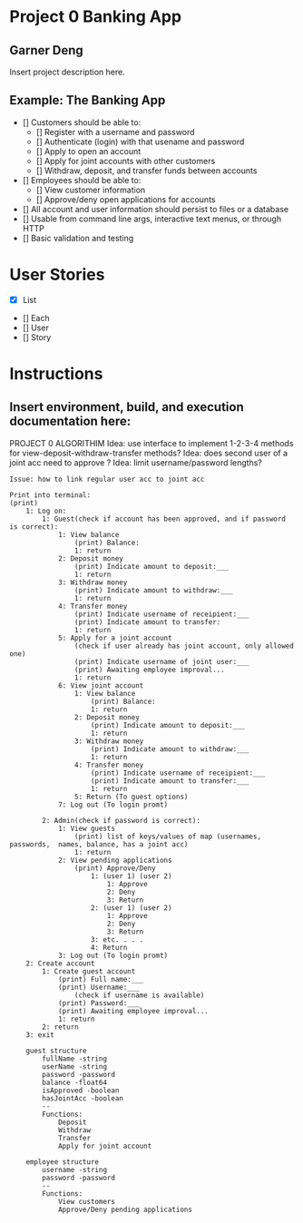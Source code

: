 # Project 0 Banking App
## Garner Deng
Insert project description here.

## Example: The Banking App
- [] Customers should be able to:
    - [] Register with a username and password
    - [] Authenticate (login) with that usename and password
    - [] Apply to open an account
    - [] Apply for joint accounts with other customers
    - [] Withdraw, deposit, and transfer funds between accounts
- [] Employees should be able to:
    - [] View customer information
    - [] Approve/deny open applications for accounts
- [] All account and user information should persist to files or a database
- [] Usable from command line args, interactive text menus, or through HTTP
- [] Basic validation and testing

# User Stories
- [x] List
- [] Each
- [] User
- [] Story

# Instructions
## Insert environment, build, and execution documentation here:
PROJECT 0 ALGORITHIM
    Idea: use interface to implement 1-2-3-4 methods for view-deposit-withdraw-transfer methods?
    Idea: does second user of a joint acc need to approve ? 
    Idea: limit username/password lengths?

    Issue: how to link regular user acc to joint acc

	Print into terminal: 
    (print)
		1: Log on:
			1: Guest(check if account has been approved, and if password is correct):
                1: View balance
                    (print) Balance:
                    1: return
				2: Deposit money
                    (print) Indicate amount to deposit:___
                    1: return
				3: Withdraw money
                    (print) Indicate amount to withdraw:___
                    1: return
				4: Transfer money
                    (print) Indicate username of receipient:___
                    (print) Indicate amount to transfer:
                    1: return
				5: Apply for a joint account
                    (check if user already has joint account, only allowed one)
                    (print) Indicate username of joint user:___
                    (print) Awaiting employee improval...
                    1: return
                6: View joint account
                    1: View balance
                        (print) Balance:
                        1: return
				    2: Deposit money
                        (print) Indicate amount to deposit:___
                        1: return
				    3: Withdraw money
                        (print) Indicate amount to withdraw:___
                        1: return
				    4: Transfer money
                        (print) Indicate username of receipient:___
                        (print) Indicate amount to transfer:___
                        1: return
                    5: Return (To guest options)
                7: Log out (To login promt)

			2: Admin(check if password is correct): 
				1: View guests
                    (print) list of keys/values of map (usernames, passwords,  names, balance, has a joint acc)
                    1: return
				2: View pending applications
					(print) Approve/Deny
                        1: (user 1) (user 2)
                            1: Approve
                            2: Deny
                            3: Return
                        2: (user 1) (user 2)
                            1: Approve
                            2: Deny
                            3: Return
                        3: etc. . . .
                        4: Return
                3: Log out (To login promt)
		2: Create account
			1: Create guest account
                (print) Full name:___
                (print) Username:___
                    (check if username is available)
                (print) Password:___
                (print) Awaiting employee improval...
                1: return
			2: return 
		3: exit
		
		guest structure
            fullName -string
            userName -string
            password -password
            balance -float64
            isApproved -boolean
            hasJointAcc -boolean
            --
            Functions:
                Deposit
                Withdraw
                Transfer
                Apply for joint account
		
        employee structure
            username -string
            password -password
            --
            Functions:
                View customers
                Approve/Deny pending applications
